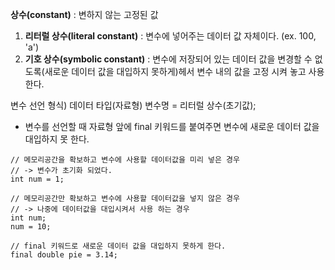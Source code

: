 **상수(constant)** : 변하지 않는 고정된 값
1. **리터럴 상수(literal constant)** : 변수에 넣어주는 데이터 값 자체이다. (ex. 100, 'a')
2. **기호 상수(symbolic constant)** : 변수에 저장되어 있는 데이터 값을 변경할 수 없도록(새로운 데이터 값을 대입하지 못하게)헤서 변수 내의 값을 고정 시켜 놓고 사용한다.

변수 선언 형식) 데이터 타입(자료형) 변수명 = 리터럴 상수(초기값);
- 변수를 선언할 때 자료형 앞에 final 키워드를 붙여주면 변수에 새로운 데이터 값을 대입하지 못 한다.
```
// 메모리공간을 확보하고 변수에 사용할 데이터값을 미리 넣은 경우 
// -> 변수가 초기화 되었다.
int num = 1;

// 메모리공간만 확보하고 변수에 사용할 데이터값을 넣지 않은 경우 
// -> 나중에 데이터값을 대입시켜서 사용 하는 경우
int num;
num = 10;

// final 키워드로 새로운 데이터 값을 대입하지 못하게 한다.
final double pie = 3.14;
```